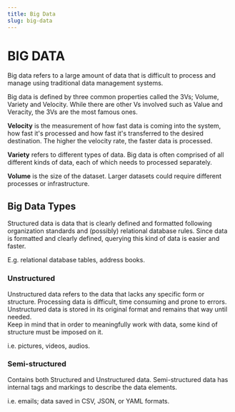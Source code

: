 ```yaml
---
title: Big Data
slug: big-data
---
```


# BIG DATA

Big data refers to a large amount of data that is difficult to process and manage using traditional data management systems.

Big data is defined by three common properties called the 3Vs; Volume, Variety and Velocity. While there are other Vs involved such as Value and Veracity, the 3Vs are the most famous ones.

**Velocity** is the measurement of how fast data is coming into the system, how fast it's processed and how fast it's transferred to the desired destination. The higher the velocity rate, the faster data is processed.

**Variety** refers to different types of data. Big data is often comprised of all different kinds of data, each of which needs to processed separately.

**Volume** is the size of the dataset. Larger datasets could require different processes or infrastructure.

## Big Data Types

Structured data is data that is clearly defined and formatted following organization standards and (possibly) relational database rules. Since data is formatted and clearly defined, querying this kind of data is easier and faster.

E.g. relational database tables, address books.

### Unstructured

Unstructured data refers to the data that lacks any specific form or structure. Processing data is difficult, time consuming and prone to errors. Unstructured data is stored in its original format and remains that way until needed.  
Keep in mind that in order to meaningfully work with data, some kind of structure must be imposed on it.

i.e. pictures, videos, audios.

### Semi-structured

Contains both Structured and Unstructured data. Semi-structured data has internal tags and markings to describe the data elements.

i.e. emails; data saved in CSV, JSON, or YAML formats.
